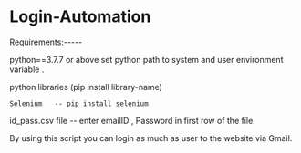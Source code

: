 # Login-Automation



Requirements:-----

python==3.7.7 or above set python path to system and user environment variable .

python libraries (pip install library-name)

    Selenium   -- pip install selenium
 

id_pass.csv file  -- enter emailID , Password in first row of the file.



By using this script you can login as much as user to the website via Gmail.
